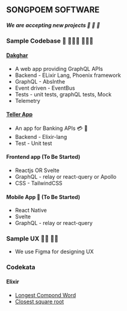 ## SONGPOEM SOFTWARE
##### We are accepting new projects 🚀  🚀  🚀 

### Sample Codebase 🚀 👨🏻‍💻 👩🏻‍💻

#### [Dakghar](https://github.com/songpoem-com/dakghar_umbrella)
- A web app providing GraphQL APIs
- Backend - ELixir Lang, Phoenix framework
- GraphQL - AbsInthe
- Event driven - EventBus
- Tests - unit tests, graphQL tests, Mock
- Telemetry

#### [Teller App](https://github.com/songpoem-com/TellerService)
- An app for Banking APIs 💳 🏦
- Backend - Elixir-lang
- Test - Unit test

#### Frontend app (To Be Started)
- Reactjs OR Svelte
- GraphQL - relay or react-query or Apollo
- CSS - TailwindCSS


#### Mobile App 📱 (To Be Started)
- React Native
- Svelte
- GraphQL - relay or react-query

### Sample UX 👩‍🎨 👨‍🎨
- We use Figma for designing UX

### Codekata
#### Elixir
- [Longest Compond Word](https://github.com/songpoem-com/elixir-code-quiz/tree/main/longest_compond_word/)
- [Closest square root](https://github.com/songpoem-com/elixir-code-quiz/tree/main/closest_square_root/)
